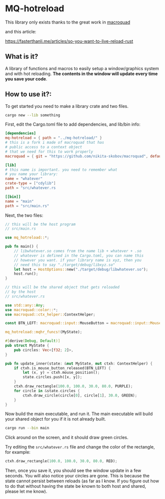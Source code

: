 # MQ-hotreload

This library only exists thanks to the great work in [macroquad](https://github.com/not-fl3/macroquad)

and this article:

https://fasterthanli.me/articles/so-you-want-to-live-reload-rust

## What is it?

A library of functions and macros to easily setup a window/graphics system and with hot reloading. **The contents in the window will update every time you save your code**.

## How to use it?:

To get started you need to make a library crate and two files.

```sh
cargo new --lib something
```

First, edit the Cargo.toml file to add dependencies, and lib/bin info:

```toml
[dependencies]
mq-hotreload = { path = "../mq-hotreload/" }
# this is a fork i made of macroquad that has
# public access to a context object
# that we need for this to work properly
macroquad = { git = "https://github.com/nikita-skobov/macroquad", default-features = false }

[lib]
# this name is important. you need to remember what
# you name your library:
name = "whatever"
crate-type = ["cdylib"]
path = "src/whatever.rs

[[bin]]
name = "main"
path = "src/main.rs"
```

Next, the two files:

```rs
// this will be the host program
// src/main.rs

use mq_hotreload::*;

pub fn main() {
    // libwhatever.so comes from the name lib + whatever + .so
    // whatever is defined in the Cargo.toml, you can name this
    // however you want. if your library name is xyz, then you
    // need this to say "./target/debug/libxyz.so"
    let host = HostOptions::new("./target/debug/libwhatever.so");
    host.run();
}
```

```rs
// this will be the shared object that gets reloaded
// by the host
// src/whatever.rs

use std::any::Any;
use macroquad::color::*;
use macroquad::ctx_helper::ContextHelper;

const BTN_LEFT: macroquad::input::MouseButton = macroquad::input::MouseButton::Left;

mq_hotreload::mqhr_funcs!(MyState);

#[derive(Debug, Default)]
pub struct MyState {
    pub circles: Vec<[f32; 2]>,
}

pub fn update_inner(state: &mut MyState, mut ctxh: ContextHelper) {
    if ctxh.is_mouse_button_released(BTN_LEFT) {
        let (x, y) = ctxh.mouse_position();
        state.circles.push([x, y]);
    }
    ctxh.draw_rectangle(100.0, 100.0, 30.0, 80.0, PURPLE);
    for circle in &state.circles {
        ctxh.draw_circle(circle[0], circle[1], 30.0, GREEN);
    }
}
```

Now build the main executable, and run it.
The main executable will build your shared object for you if it is not already built.

```sh
cargo run --bin main
```

Click around on the screen, and it should draw green circles.

Try editing the `src/whatever.rs` file and change the color of the rectangle, for example:

```rs
ctxh.draw_rectangle(100.0, 100.0, 30.0, 80.0, RED);
```

Then, once you save it, you should see the window update in a few seconds.
You will also notice your circles are gone. This is because the state cannot persist between reloads (as far as I know. If you figure out how to do that without having the state be known to both host and shared, please let me know).
